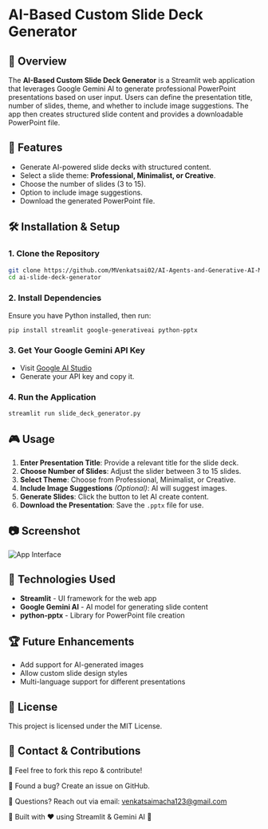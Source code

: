 # AI-Based Custom Slide Deck Generator

## 📌 Overview
The **AI-Based Custom Slide Deck Generator** is a Streamlit web application that leverages Google Gemini AI to generate professional PowerPoint presentations based on user input. Users can define the presentation title, number of slides, theme, and whether to include image suggestions. The app then creates structured slide content and provides a downloadable PowerPoint file.

## 🚀 Features
- Generate AI-powered slide decks with structured content.
- Select a slide theme: **Professional, Minimalist, or Creative**.
- Choose the number of slides (3 to 15).
- Option to include image suggestions.
- Download the generated PowerPoint file.

## 🛠️ Installation & Setup
### 1. Clone the Repository
```sh
git clone https://github.com/MVenkatsai02/AI-Agents-and-Generative-AI-Models/tree/main/Gemini/PPTSlide
cd ai-slide-deck-generator
```

### 2. Install Dependencies
Ensure you have Python installed, then run:
```sh
pip install streamlit google-generativeai python-pptx
```

### 3. Get Your Google Gemini API Key
- Visit [Google AI Studio](https://aistudio.google.com/app/apikey)
- Generate your API key and copy it.

### 4. Run the Application
```sh
streamlit run slide_deck_generator.py
```

## 🎮 Usage
1. **Enter Presentation Title**: Provide a relevant title for the slide deck.
2. **Choose Number of Slides**: Adjust the slider between 3 to 15 slides.
3. **Select Theme**: Choose from Professional, Minimalist, or Creative.
4. **Include Image Suggestions** *(Optional)*: AI will suggest images.
5. **Generate Slides**: Click the button to let AI create content.
6. **Download the Presentation**: Save the `.pptx` file for use.

## 📷 Screenshot
![App Interface](https://via.placeholder.com/800x400?text=Screenshot+of+the+App)

## 🔧 Technologies Used
- **Streamlit** - UI framework for the web app
- **Google Gemini AI** - AI model for generating slide content
- **python-pptx** - Library for PowerPoint file creation

## 🏆 Future Enhancements
- Add support for AI-generated images
- Allow custom slide design styles
- Multi-language support for different presentations

## 📜 License
This project is licensed under the MIT License.

## 📩 Contact & Contributions

🔹 Feel free to fork this repo & contribute!

🔹 Found a bug? Create an issue on GitHub.

🔹 Questions? Reach out via email: venkatsaimacha123@gmail.com

🚀 Built with ❤️ using Streamlit & Gemini AI 🚀

